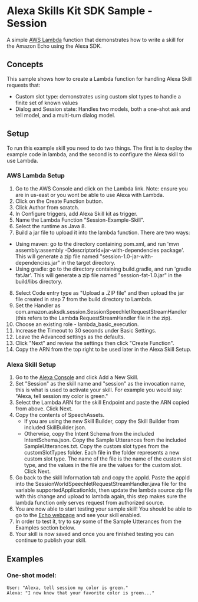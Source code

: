 # Alexa Skills Kit SDK Sample - Session
A simple [AWS Lambda](http://aws.amazon.com/lambda) function that demonstrates how to write a skill for the Amazon Echo using the Alexa SDK.

## Concepts
This sample shows how to create a Lambda function for handling Alexa Skill requests that:

- Custom slot type: demonstrates using custom slot types to handle a finite set of known values
- Dialog and Session state: Handles two models, both a one-shot ask and tell model, and a multi-turn dialog model.

## Setup
To run this example skill you need to do two things. The first is to deploy the example code in lambda, and the second is to configure the Alexa skill to use Lambda.

### AWS Lambda Setup
1. Go to the AWS Console and click on the Lambda link. Note: ensure you are in us-east or you wont be able to use Alexa with Lambda.
2. Click on the Create Function button.
3. Click Author from scratch.
4. In Configure triggers, add Alexa Skill kit as trigger.
5. Name the Lambda Function "Session-Example-Skill".
6. Select the runtime as Java 8.
7. Build a jar file to upload it into the lambda function. There are two ways:
- Using maven: go to the directory containing pom.xml, and run 'mvn assembly:assembly -DdescriptorId=jar-with-dependencies package'. This will generate a zip file named "session-1.0-jar-with-dependencies.jar" in the target directory.
- Using gradle: go to the directory containing build.gradle,  and run 'gradle fatJar'. This will generate a zip file named "session-fat-1.0.jar" in the build/libs directory.
8. Select Code entry type as "Upload a .ZIP file" and then upload the jar file created in step 7 from the build directory to Lambda.
9. Set the Handler as com.amazon.asksdk.session.SessionSpeechletRequestStreamHandler (this refers to the Lambda RequestStreamHandler file in the zip).
10. Choose an existing role - lambda_basic_execution.
11. Increase the Timeout to 30 seconds under Basic Settings.
12. Leave the Advanced settings as the defaults.
13. Click "Next" and review the settings then click "Create Function".
14. Copy the ARN from the top right to be used later in the Alexa Skill Setup.

### Alexa Skill Setup
1. Go to the [Alexa Console](https://developer.amazon.com/edw/home.html) and click Add a New Skill.
2. Set "Session" as the skill name and "session" as the invocation name, this is what is used to activate your skill. For example you would say: "Alexa, tell session my color is green."
3. Select the Lambda ARN for the skill Endpoint and paste the ARN copied from above. Click Next.
4. Copy the contents of SpeechAssets.
    - If you are using the new Skill Builder, copy the Skill Builder from included SkillBuilder.json.
    - Otherwise, copy the Intent Schema from the included IntentSchema.json. Copy the Sample Utterances from the included SampleUtterances.txt. Copy the custom slot types from the customSlotTypes folder. Each file in the folder represents a new custom slot type. The name of the file is the name of the custom slot type, and the values in the file are the values for the custom slot. Click Next.
5. Go back to the skill Information tab and copy the appId. Paste the appId into the SessionWorldSpeechletRequestStreamHandler.java file for the variable supportedApplicationIds,
   then update the lambda source zip file with this change and upload to lambda again, this step makes sure the lambda function only serves request from authorized source.
6. You are now able to start testing your sample skill! You should be able to go to the [Echo webpage](http://echo.amazon.com/#skills) and see your skill enabled.
7. In order to test it, try to say some of the Sample Utterances from the Examples section below.
8. Your skill is now saved and once you are finished testing you can continue to publish your skill.

## Examples
### One-shot model:
    User: "Alexa, tell session my color is green."
    Alexa: "I now know that your favorite color is green..."
